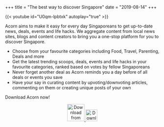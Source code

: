 +++
title = "The best way to discover Singapore"
date = "2019-08-14"
+++

{{< youtube id="U0qm-lpbtxk" autoplay="true" >}}

Acorn aims to make it easy for every day Singaporeans to get up-to-date news, deals, events and life hacks. We aggregate content from local news sites, blogs and content creators to bring you a one-stop platform for you to discover Singapore.

* Choose from your favourite categories including Food, Travel, Parenting, Deals and more
* Get the latest trending scoops, deals, events and life hacks in your favourite categories, ranked based on votes by fellow Singaporeans
* Never forget another deal as Acorn reminds you a day before of all deals or events you save
* Have your say in curating content by upvoting/downvoting articles, commenting on them or creating unique posts of your own

Download Acorn now!

<div align="center">
  <a href="https://play.google.com/store/apps/details?id=acorn.com.acorn_app&amp;pcampaignid=MKT-Other-global-all-co-prtnr-py-PartBadge-Mar2515-1">
    <img src="/img/main/google-play-badge.png" alt="Download from Google Play" height="56") />
  </a>
  <a href="https://itunes.apple.com/us/app/acorn-blogs-in-a-nutshell/id1435141923?ls=1&amp;mt=8">
    <img src="/img/main/appstorelogo.png" alt="Download from the App Store" height="38" />
  </a>
</div>


